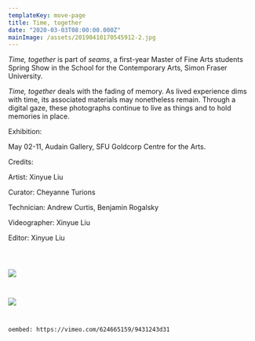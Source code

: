 ```yaml
---
templateKey: move-page
title: Time, together
date: "2020-03-03T08:00:00.000Z"
mainImage: /assets/20190410170545912-2.jpg
---
```

<div class="lines-3"></div>

*Time, together* is part of *seams*, a first-year Master of Fine Arts students Spring Show in the School for the Contemporary Arts, Simon Fraser University.

*Time, together* deals with the fading of memory. As lived experience dims with time, its associated materials may nonetheless remain. Through a digital gaze, these photographs continue to live as things and to hold memories in place.

Exhibition:

May 02-11, Audain Gallery, SFU Goldcorp Centre for the Arts.

Credits:

Artist: Xinyue Liu

Curator: Cheyanne Turions

Technician: Andrew Curtis, Benjamin Rogalsky

Videographer: Xinyue Liu

Editor: Xinyue Liu

<div class="lines-2"></div>

<img src="/assets/empty.png" alt="" title="" class="half half-left"></img>

<img src="/assets/window_1.gif" alt="" title="" class="half half-right"></img>

<img src="/assets/cliffers.png" alt="" title="" class="half half-right"></img>

<div class="lines-1"></div>

<div class="lines-5"></div>

<div class="lines-5"></div>

![](/assets/20190410170545912-2.jpg)

<div class="lines-5"></div>

<img src="/assets/window.png" alt="" title="" class=""></img>

<div class="lines-5"></div>

<img src="/assets/window.gif" alt="" title="" class="half"></img>

<div class="lines-5"></div>

![](/assets/shore.png)

<div class="lines-5"></div>

<img src="/assets/empty.png" alt="" title="" class="half half-left"></img>

<img src="/assets/window_2.gif" alt="" title="" class="half half-right"></img>

<div class="lines-5"></div>



`oembed: https://vimeo.com/624665159/9431243d31`

<div class="lines-5"></div>